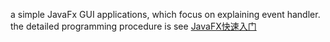 a simple JavaFx GUI applications, which focus on explaining event handler.
the detailed programming procedure is see [JavaFX快速入门](http://www.yiibai.com/javafx/javafx-tutorial-for-beginners.html)
